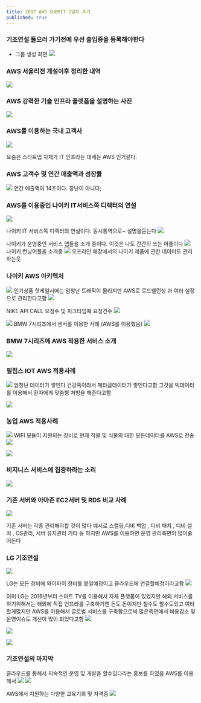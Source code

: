 ```yaml
---
title: 2017 AWS SUBMIT 1일차 후기
published: true
---
```



### 기조연설 들으러 가기전에 우선 출입증을 등록해야한다

- 그룹 생성 화면 
![](/assets/imgs/2017/04/20/KakaoTalk_20170420_232934461.jpg)

### AWS 서울리전 개설이후 정리한 내역
![](/assets/imgs/2017/04/20/KakaoTalk_20170420_232936451.jpg)

### AWS 강력한 기술 인프라 플랫폼을 설명하는 사진
![](/assets/imgs/2017/04/20/KakaoTalk_20170420_232936895.jpg)

### AWS를 이용하는 국내 고객사

![](/assets/imgs/2017/04/20/KakaoTalk_20170420_232937609.jpg)

요즘은 스타트업 자체가 IT 인프라는 대세는 AWS 인거같다.

### AWS 고객수 및 연간 매출액과 성장률
![](/assets/imgs/2017/04/20/KakaoTalk_20170420_232938043.jpg)
연간 매출액이 14조이다. 장난이 아니다;

### AWS를 이용중인 나이키 IT서비스쪽 디렉터의 연설
![](/assets/imgs/2017/04/20/KakaoTalk_20170420_233007253.jpg)

나이키 IT 서비스쪽 디렉터의 연설이다. 동시통역으로~ 설명을듣는다
![](/assets/imgs/2017/04/20/KakaoTalk_20170420_233007932.jpg)

나이키가 운영중인 서비스 앱들을 소개 중이다. 이것은 나도 간간히 쓰는 어플이다
![](/assets/imgs/2017/04/20/KakaoTalk_20170420_233008262.jpg)
나이키 런닝어플을 소개중
![](/assets/imgs/2017/04/20/KakaoTalk_20170420_233008612.jpg)
오프라인 매장에서의 나이키 제품에 관한 데이터도 관리하는듯

### 나이키 AWS 아키텍처
![](/assets/imgs/2017/04/20/KakaoTalk_20170420_233008941.jpg)
인기상품 핫세일시에는 엄청난 트래픽이 몰리지만 AWS로 로드밸런싱 과 여러 설정으로 관리한다고함
![](/assets/imgs/2017/04/20/KakaoTalk_20170420_233009307.jpg)

NIKE API CALL 요청수 및 피크타임때 요청건수
![](/assets/imgs/2017/04/20/KakaoTalk_20170420_233009687.jpg)

![](/assets/imgs/2017/04/20/KakaoTalk_20170420_233010045.jpg)
BMW 7시리즈에서 센서를 이용한 사례 (AWS를 이용했음)
![](/assets/imgs/2017/04/20/KakaoTalk_20170420_233010384.jpg)

### BMW 7시리즈에 AWS 적용한 서비스 소개
![](/assets/imgs/2017/04/20/KakaoTalk_20170420_233010798.jpg)


### 필립스 IOT AWS 적용사례
![](/assets/imgs/2017/04/20/KakaoTalk_20170420_233011499.jpg)
엄청난 데이터가 쌓인다 건강쪽이라서 페타급데이터가 쌓인다고함 그것을 빅데이터를 이용해서 환자에게 맞춤형 처방을 해준다고함

![](/assets/imgs/2017/04/20/KakaoTalk_20170420_233011843.jpg)

### 농업 AWS 적용사례
![](/assets/imgs/2017/04/20/KakaoTalk_20170420_233012176.jpg)
WIFI 모듈이 지원되는 장비로 현재 작물 및 식물의 대한 모든데이터를 AWS로 전송
![](/assets/imgs/2017/04/20/KakaoTalk_Moim_4D6VJHVUOkf2l2HPmk9sAW2w1aK52h.jpg)

![](/assets/imgs/2017/04/20/KakaoTalk_Moim_4D6VJHVUOkf2l2HPmk9sAW2w1aPR5v.jpg)


### 비지니스 서비스에 집중하라는 소리
![](/assets/imgs/2017/04/20/KakaoTalk_Moim_4D6VJHVUOkf2l2HPmk9sAW2w1bBYRz.jpg)

### 기존 서버와 아마존 EC2서버 및 RDS 비교 사례
![](/assets/imgs/2017/04/20/KakaoTalk_Moim_4D6VJHVUOkf2l2HPmk9sAW2w1aXhrr.jpg)


기존 서버는 각종 관리해야할 것이 많다 예시로 스캘링,디비 백업 , 디비 패치 , 디비 설치 , OS관리, 서버 유지관리 기타 등 하지만 AWS를 이용하면 운영 관리측면이 많이줄어든다

### LG 기조연설
![](/assets/imgs/2017/04/20/KakaoTalk_Moim_4D6VJHVUOkf2l2HPmk9sAW2w1blcOd.jpg)

LG는 모든 장비에 와이파이 장비를 붙일예정이고 클라우드에 연결할예정이라고함
![](/assets/imgs/2017/04/20/KakaoTalk_Moim_4D6VJHVUOkf2l2HPmk9sAW2w1bqHOV.jpg)

이미 LG는 2016년부터 스마트 TV를 이용해서 자체 플랫폼이 있었지만 해외 서비스를 하기위해서는 해외에 직접 인프라를 구축하기엔 돈도 돈이지만 철수도 할수도있고 여타 할게많지만 AWS를 이용해서 글로벌 서비스를 구축함으로써 많은측면에서 비용감소 및 운영이슈도 개선이 많이 되었다고함
![](/assets/imgs/2017/04/20/KakaoTalk_Moim_4D6VJHVUOkf2l2HPmk9sAW2w1btsjv.jpg)

![](/assets/imgs/2017/04/20/KakaoTalk_Moim_4D6VJHVUOkf2l2HPmk9sAW2w1bwKVb.jpg)

![](/assets/imgs/2017/04/20/KakaoTalk_Moim_4D6VJHVUOkf2l2HPmk9sAW2w1bzemZ.jpg)

### 기조연설의 마지막

클라우드를 통해서 지속적인 운영 및 개발을 할수있다라는 홍보를 하였음 AWS를 이용해서
![](/assets/imgs/2017/04/20/KakaoTalk_Moim_4D6VJHVUOkf2l2HPmk9sAW2w1bgfUl.jpg)
![](/assets/imgs/2017/04/20/KakaoTalk_Moim_4D6VJHVUOkf2l2HPmk9sAW2w1biJmp.jpg)

AWS에서 지원하는 다양한 교육기회 및 자격증 
![](/assets/imgs/2017/04/20/KakaoTalk_Moim_4D6VJHVUOkf2l2HPmk9sAW2w1bLSEx.jpg)

